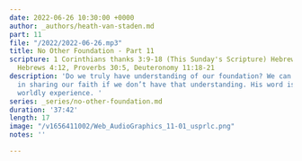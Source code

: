 ```yaml
---
date: 2022-06-26 10:30:00 +0000
author: _authors/heath-van-staden.md
part: 11
file: "/2022/2022-06-26.mp3"
title: No Other Foundation - Part 11
scripture: 1 Corinthians thanks 3:9-18 (This Sunday's Scripture) Hebrews 10:24-25,
  Hebrews 4:12, Proverbs 30:5, Deuteronomy 11:18-21
description: 'Do we truly have understanding of our foundation? We can’t be effective
  in sharing our faith if we don’t have that understanding. His word is more than
  worldly experience. '
series: _series/no-other-foundation.md
duration: '37:42'
length: 17
image: "/v1656411002/Web_AudioGraphics_11-01_usprlc.png"
notes: ''

---
```

